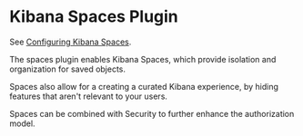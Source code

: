 # Kibana Spaces Plugin

See [Configuring Kibana Spaces](https://www.elastic.co/guide/en/kibana/current/spaces-settings-kb.html).

The spaces plugin enables Kibana Spaces, which provide isolation and organization
for saved objects.

Spaces also allow for a creating a curated Kibana experience, by hiding features that aren't relevant to your users.

Spaces can be combined with Security to further enhance the authorization model.
